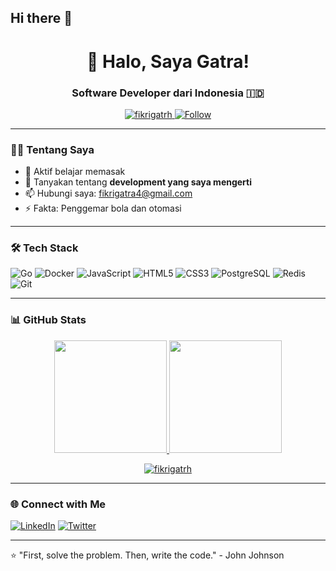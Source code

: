 ## Hi there 👋

<h1 align="center">👋 Halo, Saya Gatra!</h1>
<h3 align="center">Software Developer dari Indonesia 🇮🇩</h3>

<p align="center">
  <a href="https://github.com/fikrigatrh?tab=repositories">
    <img src="https://komarev.com/ghpvc/?username=fikrigatrh&label=Profile%20Views&color=0e75b6&style=flat" alt="fikrigatrh" />
  </a>
  <a href="https://github.com/fikrigatrh">
    <img src="https://img.shields.io/github/followers/fikrigatrh?label=Follow&style=social" alt="Follow" />
  </a>
</p>

---

### 👨‍💻 Tentang Saya
- 🌱 Aktif belajar memasak
- 💬 Tanyakan tentang **development yang saya mengerti**
- 📫 Hubungi saya: [fikrigatra4@gmail.com](mailto:fikrigatra4@gmail.com)
- ⚡ Fakta: Penggemar bola dan otomasi

---

### 🛠 Tech Stack
![Go](https://img.shields.io/badge/Go-00ADD8?style=flat&logo=go&logoColor=white)
![Docker](https://img.shields.io/badge/Docker-2496ED?style=flat&logo=docker&logoColor=white)
![JavaScript](https://img.shields.io/badge/-JavaScript-F7DF1E?style=flat&logo=javascript&logoColor=black)
![HTML5](https://img.shields.io/badge/-HTML5-E34F26?style=flat&logo=html5&logoColor=white)
![CSS3](https://img.shields.io/badge/-CSS3-1572B6?style=flat&logo=css3&logoColor=white)
![PostgreSQL](https://img.shields.io/badge/PostgreSQL-4169E1?style=flat&logo=postgresql&logoColor=white)
![Redis](https://img.shields.io/badge/Redis-DC382D?style=flat&logo=redis&logoColor=white)
![Git](https://img.shields.io/badge/-Git-F05032?style=flat&logo=git&logoColor=white)

---

### 📊 GitHub Stats
<p align="center">
  <a href="https://github.com/fikrigatrh">
    <img height="180em" src="https://github-readme-stats.vercel.app/api?username=fikrigatrh&show_icons=true&theme=algolia&include_all_commits=true&count_private=true" />
    <img height="180em" src="https://github-readme-stats.vercel.app/api/top-langs/?username=fikrigatrh&layout=compact&theme=algolia&langs_count=8" />
  </a>
</p>

<p align="center">
  <a href="https://github.com/fikrigatrh">
    <img src="https://github-readme-streak-stats.herokuapp.com/?user=fikrigatrh&theme=algolia" alt="fikrigatrh" />
  </a>
</p>

---

### 🌐 Connect with Me
[![LinkedIn](https://img.shields.io/badge/LinkedIn-0077B5?style=for-the-badge&logo=linkedin&logoColor=white)]([https://linkedin.com/in/fikrigatrh](https://www.linkedin.com/in/gatra-fikri-0505ab195/))
[![Twitter](https://img.shields.io/badge/Twitter-1DA1F2?style=for-the-badge&logo=twitter&logoColor=white)](https://x.com/GatraFikri1)

---

⭐️ "First, solve the problem. Then, write the code." - John Johnson
